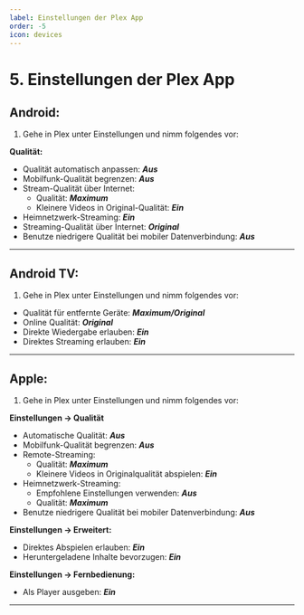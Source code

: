 ```yaml
---
label: Einstellungen der Plex App
order: -5
icon: devices
---
```


# 5. Einstellungen der Plex App

## Android:

1. Gehe in Plex unter Einstellungen und nimm folgendes vor:

**Qualität:**
- Qualität automatisch anpassen: ***Aus***
- Mobilfunk-Qualität begrenzen: ***Aus***
- Stream-Qualität über Internet:
  - Qualität: ***Maximum***
  - Kleinere Videos in Original-Qualität: ***Ein***
- Heimnetzwerk-Streaming: ***Ein***
- Streaming-Qualität über Internet: ***Original***
- Benutze niedrigere Qualität bei mobiler Datenverbindung: ***Aus***

---

## Android TV:

1. Gehe in Plex unter Einstellungen und nimm folgendes vor:

- Qualität für entfernte Geräte: ***Maximum/Original***
- Online Qualität: ***Original***
- Direkte Wiedergabe erlauben: ***Ein***
- Direktes Streaming erlauben: ***Ein***

---

## Apple:

1. Gehe in Plex unter Einstellungen und nimm folgendes vor:

**Einstellungen -> Qualität**
- Automatische Qualität: ***Aus***
- Mobilfunk-Qualität begrenzen: ***Aus***
- Remote-Streaming:
  - Qualität: ***Maximum***
  - Kleinere Videos in Originalqualität abspielen: ***Ein***
- Heimnetzwerk-Streaming:
  - Empfohlene Einstellungen verwenden: ***Aus***
  - Qualität: ***Maximum***
- Benutze niedrigere Qualität bei mobiler Datenverbindung: ***Aus***

**Einstellungen -> Erweitert:**
- Direktes Abspielen erlauben: ***Ein***
- Heruntergeladene Inhalte bevorzugen: ***Ein***

**Einstellungen -> Fernbedienung:**
- Als Player ausgeben: ***Ein***
  
---
